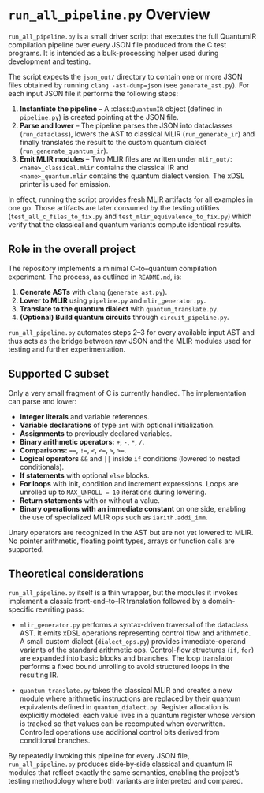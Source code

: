 # `run_all_pipeline.py` Overview

`run_all_pipeline.py` is a small driver script that executes the full QuantumIR
compilation pipeline over every JSON file produced from the C test programs.
It is intended as a bulk-processing helper used during development and testing.

The script expects the `json_out/` directory to contain one or more JSON files
obtained by running `clang -ast-dump=json` (see `generate_ast.py`).  For each
input JSON file it performs the following steps:

1. **Instantiate the pipeline** – A :class:`QuantumIR` object (defined in
   `pipeline.py`) is created pointing at the JSON file.
2. **Parse and lower** – The pipeline parses the JSON into dataclasses (`run_dataclass`),
   lowers the AST to classical MLIR (`run_generate_ir`) and finally translates the
   result to the custom quantum dialect (`run_generate_quantum_ir`).
3. **Emit MLIR modules** – Two MLIR files are written under `mlir_out/`:
   `<name>_classical.mlir` contains the classical IR and `<name>_quantum.mlir`
   contains the quantum dialect version.  The xDSL printer is used for emission.

In effect, running the script provides fresh MLIR artifacts for all examples in
one go.  Those artifacts are later consumed by the testing utilities
(`test_all_c_files_to_fix.py` and `test_mlir_equivalence_to_fix.py`) which
verify that the classical and quantum variants compute identical results.

## Role in the overall project

The repository implements a minimal C–to–quantum compilation experiment.  The
process, as outlined in `README.md`, is:

1. **Generate ASTs** with `clang` (`generate_ast.py`).
2. **Lower to MLIR** using `pipeline.py` and `mlir_generator.py`.
3. **Translate to the quantum dialect** with `quantum_translate.py`.
4. **(Optional) Build quantum circuits** through `circuit_pipeline.py`.

`run_all_pipeline.py` automates steps 2–3 for every available input AST and thus
acts as the bridge between raw JSON and the MLIR modules used for testing and
further experimentation.

## Supported C subset

Only a very small fragment of C is currently handled.  The implementation can
parse and lower:

- **Integer literals** and variable references.
- **Variable declarations** of type `int` with optional initialization.
- **Assignments** to previously declared variables.
- **Binary arithmetic operators:** `+`, `-`, `*`, `/`.
- **Comparisons:** `==`, `!=`, `<`, `<=`, `>`, `>=`.
- **Logical operators** `&&` and `||` inside `if` conditions (lowered to nested
  conditionals).
- **If statements** with optional `else` blocks.
- **For loops** with init, condition and increment expressions.  Loops are
  unrolled up to `MAX_UNROLL = 10` iterations during lowering.
- **Return statements** with or without a value.
- **Binary operations with an immediate constant** on one side, enabling the
  use of specialized MLIR ops such as `iarith.addi_imm`.

Unary operators are recognized in the AST but are not yet lowered to MLIR.
No pointer arithmetic, floating point types, arrays or function calls are
supported.

## Theoretical considerations

`run_all_pipeline.py` itself is a thin wrapper, but the modules it invokes
implement a classic front-end–to–IR translation followed by a domain-specific
rewriting pass:

- `mlir_generator.py` performs a syntax-driven traversal of the dataclass AST.
  It emits xDSL operations representing control flow and arithmetic.  A small
  custom dialect (`dialect_ops.py`) provides immediate-operand variants of the
  standard arithmetic ops.  Control-flow structures (`if`, `for`) are expanded
  into basic blocks and branches.  The loop translator performs a fixed bound
  unrolling to avoid structured loops in the resulting IR.

- `quantum_translate.py` takes the classical MLIR and creates a new module where
  arithmetic instructions are replaced by their quantum equivalents defined in
  `quantum_dialect.py`.  Register allocation is explicitly modeled: each value
  lives in a quantum register whose version is tracked so that values can be
  recomputed when overwritten.  Controlled operations use additional control
  bits derived from conditional branches.

By repeatedly invoking this pipeline for every JSON file, `run_all_pipeline.py`
produces side‑by‑side classical and quantum IR modules that reflect exactly the
same semantics, enabling the project’s testing methodology where both variants
are interpreted and compared.